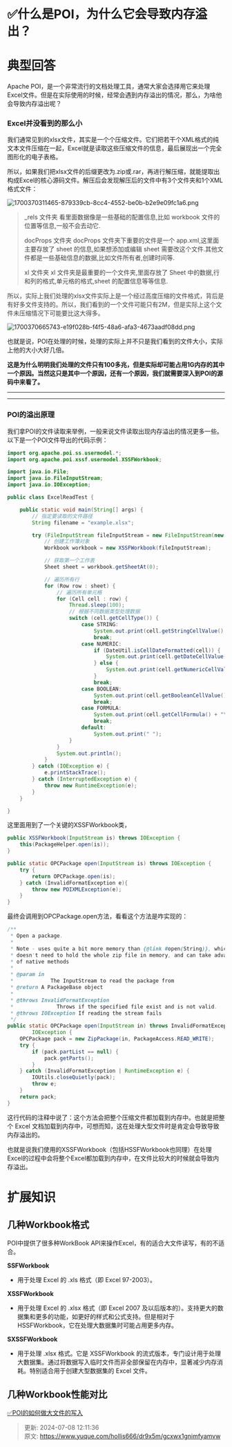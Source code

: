 # ✅什么是POI，为什么它会导致内存溢出？

# 典型回答


Apache POI，是一个非常流行的文档处理工具，通常大家会选择用它来处理Excel文件。但是在实际使用的时候，经常会遇到内存溢出的情况，那么，为啥他会导致内存溢出呢？



### Excel并没看到的那么小


我们通常见到的xlsx文件，其实是一个个压缩文件。它们把若干个XML格式的纯文本文件压缩在一起，Excel就是读取这些压缩文件的信息，最后展现出一个完全图形化的电子表格。



所以，如果我们把xlsx文件的后缀更改为.zip或.rar，再进行解压缩，就能提取出构成Excel的核心源码文件。解压后会发现解压后的文件中有3个文件夹和1个XML格式文件：



![1700370311465-879339cb-8cc4-4552-be0b-b2e9e09fc1a6.png](./img/e7QI1aGsbIMECIdw/1700370311465-879339cb-8cc4-4552-be0b-b2e9e09fc1a6-812611.png)



> <font style="color:rgb(64, 64, 64);">_rels 文件夹 看里面数据像是一些基础的配置信息,比如 workbook 文件的位置等信息,一般不会去动它.</font>
>
> <font style="color:rgb(64, 64, 64);"></font>
>
> <font style="color:rgb(64, 64, 64);">docProps 文件夹 docProps 文件夹下重要的文件是一个 app.xml,这里面主要存放了 sheet 的信息,如果想添加或编辑 sheet 需要改这个文件.其他文件都是一些基础信息的数据,比如文件所有者,创建时间等.</font>
>
> <font style="color:rgb(64, 64, 64);"></font>
>
> <font style="color:rgb(64, 64, 64);">xl 文件夹 xl 文件夹是最重要的一个文件夹,里面存放了 Sheet 中的数据,行和列的格式,单元格的格式,sheet 的配置信息等等信息.</font>
>

<font style="color:rgb(64, 64, 64);"></font>

<font style="color:rgb(64, 64, 64);">所以，实际上我们处理的xlsx文件实际上是一个经过高度压缩的文件格式，背后是有好多文件支持的。所以，我们看到的一个文件可能只有2M，但是实际上这个文件未压缩情况下可能要比这大得多。</font>

<font style="color:rgb(64, 64, 64);"></font>

![1700370665743-e19f028b-f4f5-48a6-afa3-4673aadf08dd.png](./img/e7QI1aGsbIMECIdw/1700370665743-e19f028b-f4f5-48a6-afa3-4673aadf08dd-653836.png)



也就是说，POI在处理的时候，处理的实际上并不只是我们看到的文件大小，实际上他的大小大好几倍。



**这是为什么明明我们处理的文件只有100多兆，但是实际却可能占用1G内存的其中一个原因。当然这只是其中一个原因，还有一个原因，我们就需要深入到POI的源码中来看了。**

****

****

### POI的溢出原理


我们拿POI的文件读取来举例，一般来说文件读取出现内存溢出的情况更多一些。以下是一个POI文件导出的代码示例：



```java
import org.apache.poi.ss.usermodel.*;
import org.apache.poi.xssf.usermodel.XSSFWorkbook;

import java.io.File;
import java.io.FileInputStream;
import java.io.IOException;

public class ExcelReadTest {

    public static void main(String[] args) {
        // 指定要读取的文件路径
        String filename = "example.xlsx";

        try (FileInputStream fileInputStream = new FileInputStream(new File(filename))) {
            // 创建工作簿对象
            Workbook workbook = new XSSFWorkbook(fileInputStream);

            // 获取第一个工作表
            Sheet sheet = workbook.getSheetAt(0);

            // 遍历所有行
            for (Row row : sheet) {
                // 遍历所有单元格
                for (Cell cell : row) {
                    Thread.sleep(100);
                    // 根据不同数据类型处理数据
                    switch (cell.getCellType()) {
                        case STRING:
                            System.out.print(cell.getStringCellValue() + "\t");
                            break;
                        case NUMERIC:
                            if (DateUtil.isCellDateFormatted(cell)) {
                                System.out.print(cell.getDateCellValue() + "\t");
                            } else {
                                System.out.print(cell.getNumericCellValue() + "\t");
                            }
                            break;
                        case BOOLEAN:
                            System.out.print(cell.getBooleanCellValue() + "\t");
                            break;
                        case FORMULA:
                            System.out.print(cell.getCellFormula() + "\t");
                            break;
                        default:
                            System.out.print(" ");
                    }
                }
                System.out.println();
            }
        } catch (IOException e) {
            e.printStackTrace();
        } catch (InterruptedException e) {
            throw new RuntimeException(e);
        }
    }

}

```



这里面用到了一个关键的XSSFWorkbook类，



```java
public XSSFWorkbook(InputStream is) throws IOException {
    this(PackageHelper.open(is));
}

public static OPCPackage open(InputStream is) throws IOException {
    try {
        return OPCPackage.open(is);
    } catch (InvalidFormatException e){
        throw new POIXMLException(e);
    }
}
```



最终会调用到OPCPackage.open方法，看看这个方法是咋实现的：



```java
/**
 * Open a package.
 *
 * Note - uses quite a bit more memory than {@link #open(String)}, which
 * doesn't need to hold the whole zip file in memory, and can take advantage
 * of native methods
 *
 * @param in
 *            The InputStream to read the package from
 * @return A PackageBase object
 *
 * @throws InvalidFormatException
 * 				Throws if the specified file exist and is not valid.
 * @throws IOException If reading the stream fails
 */
public static OPCPackage open(InputStream in) throws InvalidFormatException,
        IOException {
    OPCPackage pack = new ZipPackage(in, PackageAccess.READ_WRITE);
    try {
        if (pack.partList == null) {
            pack.getParts();
        }
    } catch (InvalidFormatException | RuntimeException e) {
        IOUtils.closeQuietly(pack);
        throw e;
    }
    return pack;
}
```



这行代码的注释中说了：这个方法会把整个压缩文件都加载到内存中。也就是把整个 Excel 文档加载到内存中，可想而知，这在处理大型文件时是肯定会导致导致内存溢出的。



也就是说我们使用的XSSFWorkbook（包括HSSFWorkbook也同理）在处理Excel的过程中会将整个Excel都加载到内存中，在文件比较大的时候就会导致内存溢出。



# 扩展知识
## 几种Workbook格式


POI中提供了很多种WorkBook API来操作Excel，有的适合大文件读写，有的不适合。



**SSFWorkbook**

+ 用于处理 Excel 的 .xls 格式（即 Excel 97-2003）。

**XSSFWorkbook**

+ 用于处理 Excel 的 .xlsx 格式（即 Excel 2007 及以后版本的）。支持更大的数据集和更多的功能，如更好的样式和公式支持。但是相对于 HSSFWorkbook，它在处理大数据集时可能占用更多内存。

**SXSSFWorkbook**

+ 用于处理 .xlsx 格式。它是 XSSFWorkbook 的流式版本，专门设计用于处理大数据集。通过将数据写入临时文件而非全部保留在内存中，显著减少内存消耗。特别适合用于创建大型数据集的 Excel 文件。

**<font style="color:#F38F39;"></font>**

## 几种Workbook性能对比


[✅POI的如何做大文件的写入](https://www.yuque.com/hollis666/dr9x5m/kalmkdx5fukxt13q)





> 更新: 2024-07-08 12:11:36  
> 原文: <https://www.yuque.com/hollis666/dr9x5m/gcxwx1gnimfyamvw>